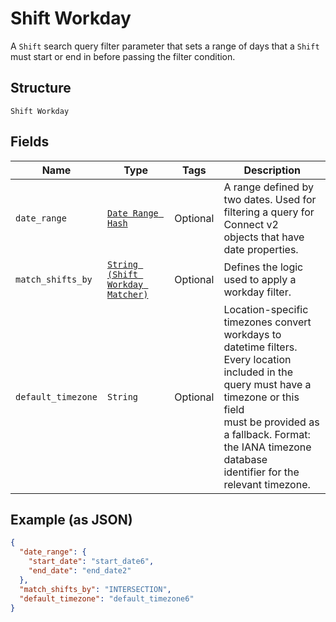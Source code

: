 
# Shift Workday

A `Shift` search query filter parameter that sets a range of days that
a `Shift` must start or end in before passing the filter condition.

## Structure

`Shift Workday`

## Fields

| Name | Type | Tags | Description |
|  --- | --- | --- | --- |
| `date_range` | [`Date Range Hash`](/doc/models/date-range.md) | Optional | A range defined by two dates. Used for filtering a query for Connect v2<br>objects that have date properties. |
| `match_shifts_by` | [`String (Shift Workday Matcher)`](/doc/models/shift-workday-matcher.md) | Optional | Defines the logic used to apply a workday filter. |
| `default_timezone` | `String` | Optional | Location-specific timezones convert workdays to datetime filters.<br>Every location included in the query must have a timezone or this field<br>must be provided as a fallback. Format: the IANA timezone database<br>identifier for the relevant timezone. |

## Example (as JSON)

```json
{
  "date_range": {
    "start_date": "start_date6",
    "end_date": "end_date2"
  },
  "match_shifts_by": "INTERSECTION",
  "default_timezone": "default_timezone6"
}
```

